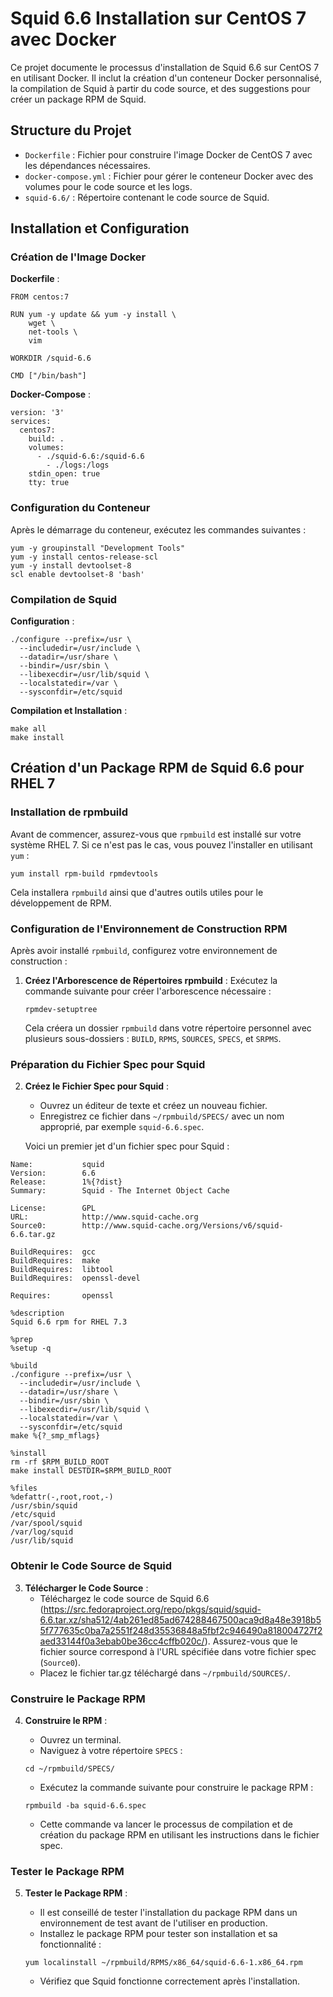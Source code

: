 # Squid 6.6 Installation sur CentOS 7 avec Docker

Ce projet documente le processus d'installation de Squid 6.6 sur CentOS 7 en utilisant Docker. Il inclut la création d'un conteneur Docker personnalisé, la compilation de Squid à partir du code source, et des suggestions pour créer un package RPM de Squid.

## Structure du Projet

- `Dockerfile` : Fichier pour construire l'image Docker de CentOS 7 avec les dépendances nécessaires.
- `docker-compose.yml` : Fichier pour gérer le conteneur Docker avec des volumes pour le code source et les logs.
- `squid-6.6/` : Répertoire contenant le code source de Squid.

## Installation et Configuration

### Création de l'Image Docker

**Dockerfile** :

```
FROM centos:7

RUN yum -y update && yum -y install \
    wget \
    net-tools \
    vim

WORKDIR /squid-6.6

CMD ["/bin/bash"]
```

**Docker-Compose** :

```
version: '3'
services:
  centos7:
    build: .
    volumes:
      - ./squid-6.6:/squid-6.6
        - ./logs:/logs
    stdin_open: true
    tty: true
```

### Configuration du Conteneur

Après le démarrage du conteneur, exécutez les commandes suivantes :

```
yum -y groupinstall "Development Tools"
yum -y install centos-release-scl
yum -y install devtoolset-8
scl enable devtoolset-8 'bash'
```

### Compilation de Squid

**Configuration** :

```
./configure --prefix=/usr \
  --includedir=/usr/include \
  --datadir=/usr/share \
  --bindir=/usr/sbin \
  --libexecdir=/usr/lib/squid \
  --localstatedir=/var \
  --sysconfdir=/etc/squid
  ```

**Compilation et Installation** :

```
make all
make install
```

## Création d'un Package RPM de Squid 6.6 pour RHEL 7

### Installation de rpmbuild

Avant de commencer, assurez-vous que `rpmbuild` est installé sur votre système RHEL 7. Si ce n'est pas le cas, vous pouvez l'installer en utilisant `yum` :

    yum install rpm-build rpmdevtools

Cela installera `rpmbuild` ainsi que d'autres outils utiles pour le développement de RPM.

### Configuration de l'Environnement de Construction RPM

Après avoir installé `rpmbuild`, configurez votre environnement de construction :

1. **Créez l'Arborescence de Répertoires rpmbuild** :
   Exécutez la commande suivante pour créer l'arborescence nécessaire :
   
    ```
    rpmdev-setuptree
    ```

   Cela créera un dossier `rpmbuild` dans votre répertoire personnel avec plusieurs sous-dossiers : `BUILD`, `RPMS`, `SOURCES`, `SPECS`, et `SRPMS`.

### Préparation du Fichier Spec pour Squid

2. **Créez le Fichier Spec pour Squid** :
   - Ouvrez un éditeur de texte et créez un nouveau fichier. 
   - Enregistrez ce fichier dans `~/rpmbuild/SPECS/` avec un nom approprié, par exemple `squid-6.6.spec`.

   Voici un premier jet d'un fichier spec pour Squid :

```
Name:           squid
Version:        6.6
Release:        1%{?dist}
Summary:        Squid - The Internet Object Cache

License:        GPL
URL:            http://www.squid-cache.org
Source0:        http://www.squid-cache.org/Versions/v6/squid-6.6.tar.gz

BuildRequires:  gcc
BuildRequires:  make
BuildRequires:  libtool
BuildRequires:  openssl-devel

Requires:       openssl

%description
Squid 6.6 rpm for RHEL 7.3

%prep
%setup -q

%build
./configure --prefix=/usr \
  --includedir=/usr/include \
  --datadir=/usr/share \
  --bindir=/usr/sbin \
  --libexecdir=/usr/lib/squid \
  --localstatedir=/var \
  --sysconfdir=/etc/squid
make %{?_smp_mflags}

%install
rm -rf $RPM_BUILD_ROOT
make install DESTDIR=$RPM_BUILD_ROOT

%files
%defattr(-,root,root,-)
/usr/sbin/squid
/etc/squid
/var/spool/squid
/var/log/squid
/usr/lib/squid

```

### Obtenir le Code Source de Squid

3. **Télécharger le Code Source** :
   - Téléchargez le code source de Squid 6.6 (https://src.fedoraproject.org/repo/pkgs/squid/squid-6.6.tar.xz/sha512/4ab261ed85ad674288467500aca9d8a48e3918b55f777635c0ba7a2551f248d35536848a5fbf2c946490a818004727f2aed33144f0a3ebab0be36cc4cffb020c/). Assurez-vous que le fichier source correspond à l'URL spécifiée dans votre fichier spec (`Source0`).
   - Placez le fichier tar.gz téléchargé dans `~/rpmbuild/SOURCES/`.

### Construire le Package RPM

4. **Construire le RPM** :
   - Ouvrez un terminal.
   - Naviguez à votre répertoire `SPECS` :

    ```
    cd ~/rpmbuild/SPECS/
    ```

   - Exécutez la commande suivante pour construire le package RPM :
   
    ```
    rpmbuild -ba squid-6.6.spec
    ```

   - Cette commande va lancer le processus de compilation et de création du package RPM en utilisant les instructions dans le fichier spec.

### Tester le Package RPM

5. **Tester le Package RPM** :
   - Il est conseillé de tester l'installation du package RPM dans un environnement de test avant de l'utiliser en production.
   - Installez le package RPM pour tester son installation et sa fonctionnalité :
   
    ```
    yum localinstall ~/rpmbuild/RPMS/x86_64/squid-6.6-1.x86_64.rpm
    ```

   - Vérifiez que Squid fonctionne correctement après l'installation.
